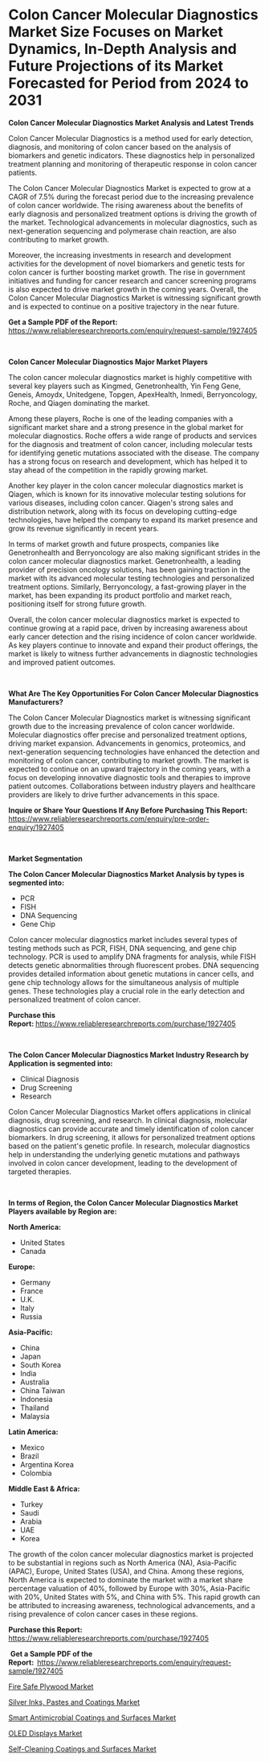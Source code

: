 <p><h1>Colon Cancer Molecular Diagnostics Market Size Focuses on Market Dynamics, In-Depth Analysis and Future Projections of its Market Forecasted for Period from 2024 to 2031</h1></p><p><strong>Colon Cancer Molecular Diagnostics Market Analysis and Latest Trends</strong></p>
<p><p>Colon Cancer Molecular Diagnostics is a method used for early detection, diagnosis, and monitoring of colon cancer based on the analysis of biomarkers and genetic indicators. These diagnostics help in personalized treatment planning and monitoring of therapeutic response in colon cancer patients.</p><p>The Colon Cancer Molecular Diagnostics Market is expected to grow at a CAGR of 7.5% during the forecast period due to the increasing prevalence of colon cancer worldwide. The rising awareness about the benefits of early diagnosis and personalized treatment options is driving the growth of the market. Technological advancements in molecular diagnostics, such as next-generation sequencing and polymerase chain reaction, are also contributing to market growth.</p><p>Moreover, the increasing investments in research and development activities for the development of novel biomarkers and genetic tests for colon cancer is further boosting market growth. The rise in government initiatives and funding for cancer research and cancer screening programs is also expected to drive market growth in the coming years. Overall, the Colon Cancer Molecular Diagnostics Market is witnessing significant growth and is expected to continue on a positive trajectory in the near future.</p></p>
<p><strong>Get a Sample PDF of the Report:&nbsp;</strong> <a href="https://www.reliableresearchreports.com/enquiry/request-sample/1927405">https://www.reliableresearchreports.com/enquiry/request-sample/1927405</a></p>
<p>&nbsp;</p>
<p><strong>Colon Cancer Molecular Diagnostics Major Market Players</strong></p>
<p><p>The colon cancer molecular diagnostics market is highly competitive with several key players such as Kingmed, Genetronhealth, Yin Feng Gene, Geneis, Amoydx, Unitedgene, Topgen, ApexHealth, Inmedi, Berryoncology, Roche, and Qiagen dominating the market. </p><p>Among these players, Roche is one of the leading companies with a significant market share and a strong presence in the global market for molecular diagnostics. Roche offers a wide range of products and services for the diagnosis and treatment of colon cancer, including molecular tests for identifying genetic mutations associated with the disease. The company has a strong focus on research and development, which has helped it to stay ahead of the competition in the rapidly growing market.</p><p>Another key player in the colon cancer molecular diagnostics market is Qiagen, which is known for its innovative molecular testing solutions for various diseases, including colon cancer. Qiagen's strong sales and distribution network, along with its focus on developing cutting-edge technologies, have helped the company to expand its market presence and grow its revenue significantly in recent years.</p><p>In terms of market growth and future prospects, companies like Genetronhealth and Berryoncology are also making significant strides in the colon cancer molecular diagnostics market. Genetronhealth, a leading provider of precision oncology solutions, has been gaining traction in the market with its advanced molecular testing technologies and personalized treatment options. Similarly, Berryoncology, a fast-growing player in the market, has been expanding its product portfolio and market reach, positioning itself for strong future growth.</p><p>Overall, the colon cancer molecular diagnostics market is expected to continue growing at a rapid pace, driven by increasing awareness about early cancer detection and the rising incidence of colon cancer worldwide. As key players continue to innovate and expand their product offerings, the market is likely to witness further advancements in diagnostic technologies and improved patient outcomes.</p></p>
<p>&nbsp;</p>
<p><strong>What Are The Key Opportunities For Colon Cancer Molecular Diagnostics Manufacturers?</strong></p>
<p><p>The Colon Cancer Molecular Diagnostics market is witnessing significant growth due to the increasing prevalence of colon cancer worldwide. Molecular diagnostics offer precise and personalized treatment options, driving market expansion. Advancements in genomics, proteomics, and next-generation sequencing technologies have enhanced the detection and monitoring of colon cancer, contributing to market growth. The market is expected to continue on an upward trajectory in the coming years, with a focus on developing innovative diagnostic tools and therapies to improve patient outcomes. Collaborations between industry players and healthcare providers are likely to drive further advancements in this space.</p></p>
<p><strong>Inquire or Share Your Questions If Any Before Purchasing This Report:</strong> <a href="https://www.reliableresearchreports.com/enquiry/pre-order-enquiry/1927405">https://www.reliableresearchreports.com/enquiry/pre-order-enquiry/1927405</a></p>
<p>&nbsp;</p>
<p><strong>Market Segmentation</strong></p>
<p><strong>The Colon Cancer Molecular Diagnostics Market Analysis by types is segmented into:</strong></p>
<p><ul><li>PCR</li><li>FISH</li><li>DNA Sequencing</li><li>Gene Chip</li></ul></p>
<p><p>Colon cancer molecular diagnostics market includes several types of testing methods such as PCR, FISH, DNA sequencing, and gene chip technology. PCR is used to amplify DNA fragments for analysis, while FISH detects genetic abnormalities through fluorescent probes. DNA sequencing provides detailed information about genetic mutations in cancer cells, and gene chip technology allows for the simultaneous analysis of multiple genes. These technologies play a crucial role in the early detection and personalized treatment of colon cancer.</p></p>
<p><strong>Purchase this Report:&nbsp;</strong><a href="https://www.reliableresearchreports.com/purchase/1927405">https://www.reliableresearchreports.com/purchase/1927405</a></p>
<p>&nbsp;</p>
<p><strong>The Colon Cancer Molecular Diagnostics Market Industry Research by Application is segmented into:</strong></p>
<p><ul><li>Clinical Diagnosis</li><li>Drug Screening</li><li>Research</li></ul></p>
<p><p>Colon Cancer Molecular Diagnostics Market offers applications in clinical diagnosis, drug screening, and research. In clinical diagnosis, molecular diagnostics can provide accurate and timely identification of colon cancer biomarkers. In drug screening, it allows for personalized treatment options based on the patient's genetic profile. In research, molecular diagnostics help in understanding the underlying genetic mutations and pathways involved in colon cancer development, leading to the development of targeted therapies.</p></p>
<p>&nbsp;</p>
<p><strong>In terms of Region, the Colon Cancer Molecular Diagnostics Market Players available by Region are:</strong></p>
<p>
    <p> <strong> North America: </strong>
        <ul>
            <li>United States</li>
            <li>Canada</li>
        </ul>
        </p> 
    <p> <strong> Europe: </strong>
        <ul>
            <li>Germany</li>
            <li>France</li>
            <li>U.K.</li>
            <li>Italy</li>
            <li>Russia</li>
        </ul>
        </p> 
    <p> <strong> Asia-Pacific: </strong>
        <ul>
            <li>China</li>
            <li>Japan</li>
            <li>South Korea</li>
            <li>India</li>
            <li>Australia</li>
            <li>China Taiwan</li>
            <li>Indonesia</li>
            <li>Thailand</li>
            <li>Malaysia</li>
        </ul>
        </p> 
    <p> <strong> Latin America: </strong>
        <ul>
            <li>Mexico</li>
            <li>Brazil</li>
            <li>Argentina Korea</li>
            <li>Colombia</li>
        </ul>
        </p> 
    <p> <strong> Middle East & Africa: </strong>
        <ul>
            <li>Turkey</li>
            <li>Saudi</li>
            <li>Arabia</li>
            <li>UAE</li>
            <li>Korea</li>
        </ul>
    </p>
    </p>
<p><p>The growth of the colon cancer molecular diagnostics market is projected to be substantial in regions such as North America (NA), Asia-Pacific (APAC), Europe, United States (USA), and China. Among these regions, North America is expected to dominate the market with a market share percentage valuation of 40%, followed by Europe with 30%, Asia-Pacific with 20%, United States with 5%, and China with 5%. This rapid growth can be attributed to increasing awareness, technological advancements, and a rising prevalence of colon cancer cases in these regions.</p></p>
<p><strong>Purchase this Report: </strong><a href="https://www.reliableresearchreports.com/purchase/1927405">https://www.reliableresearchreports.com/purchase/1927405</a></p>
<p>&nbsp;<strong>Get a Sample PDF of the Report:&nbsp;&nbsp;</strong><a href="https://www.reliableresearchreports.com/enquiry/request-sample/1927405">https://www.reliableresearchreports.com/enquiry/request-sample/1927405</a></p>
<p><strong></strong></p>
<p><p><a href="https://view.publitas.com/reportprime-1/fire-safe-plywood-market-size-share-trends-analysis-report-by-material-by-type-by-end-user-by-region-and-segment-forecasts-2024-2031/">Fire Safe Plywood Market</a></p><p><a href="https://changeable-paste-463.notion.site/Silver-Inks-Pastes-and-Coatings-Market-Offers-Provide-Insightful-Data-for-the-Time-Period-from-2024-0bc51e2737564262976dab3014411082">Silver Inks, Pastes and Coatings Market</a></p><p><a href="https://florentine-yuzu-f42.notion.site/Smart-Antimicrobial-Coatings-and-Surfaces-Market-Research-Report-Reveals-The-Latest-Trends-And-Oppor-8373d7c549b54e0cb889ae817f5613c0">Smart Antimicrobial Coatings and Surfaces Market</a></p><p><a href="https://view.publitas.com/reportprime-1/oled-displays-market-research-report-unlocks-analysis-on-the-market-financial-status-market-size-and-market-revenue-upto-2031/">OLED Displays Market</a></p><p><a href="https://fuschia-pecorino-a6d.notion.site/Self-Cleaning-Coatings-and-Surfaces-Market-Size-Furnishes-Valuable-Information-Encompassing-Market-S-244ebe89492944139cf006facbcf419e">Self-Cleaning Coatings and Surfaces Market</a></p></p>